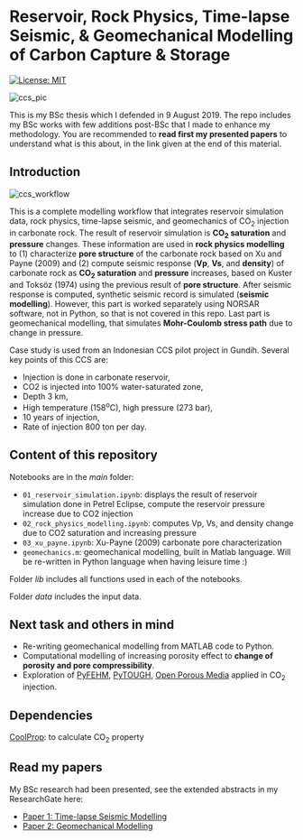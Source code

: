 # Reservoir, Rock Physics, Time-lapse Seismic, & Geomechanical Modelling of Carbon Capture & Storage

[![License: MIT](https://img.shields.io/badge/License-MIT-yellow.svg)](https://opensource.org/licenses/MIT)

![ccs_pic](https://user-images.githubusercontent.com/51282928/72623302-767cc000-3977-11ea-963b-060339c3eeba.jpg)

This is my BSc thesis which I defended in 9 August 2019. The repo includes my BSc works with few additions post-BSc that I made to enhance my methodology. You are recommended to **read first my presented papers** to understand what is this about, in the link given at the end of this material. 

## Introduction

![ccs_workflow](https://user-images.githubusercontent.com/51282928/72629166-58688d00-3982-11ea-98a0-3c5004b3c796.png)

This is a complete modelling workflow that integrates reservoir simulation data, rock physics, time-lapse seismic, and geomechanics of CO<sub>2</sub> injection in carbonate rock. The result of reservoir simulation is **CO<sub>2</sub> saturation** and **pressure** changes. These information are used in **rock physics modelling** to (1) characterize **pore structure** of the carbonate rock based on Xu and Payne (2009) and (2) compute seismic response (**Vp**, **Vs**, and **density**) of carbonate rock as **CO<sub>2</sub> saturation** and **pressure** increases, based on Kuster and Toksöz (1974) using the previous result of **pore structure**. After seismic response is computed, synthetic seismic record is simulated (**seismic modelling**). However, this part is worked separately using NORSAR software, not in Python, so that is not covered in this repo. Last part is geomechanical modelling, that simulates **Mohr-Coulomb stress path** due to change in pressure. 

Case study is used from an Indonesian CCS pilot project in Gundih. Several key points of this CCS are:
* Injection is done in carbonate reservoir,
* CO2 is injected into 100% water-saturated zone,
* Depth 3 km,
* High temperature (158<sup>o</sup>C), high pressure (273 bar),
* 10 years of injection,
* Rate of injection 800 ton per day.

## Content of this repository

Notebooks are in the *main* folder:
* `01_reservoir_simulation.ipynb`: displays the result of reservoir simulation done in Petrel Eclipse, compute the reservoir pressure increase due to CO2 injection
* `02_rock_physics_modelling.ipynb`: computes Vp, Vs, and density change due to CO2 saturation and increasing pressure
* `03_xu_payne.ipynb`: Xu-Payne (2009) carbonate pore characterization 
* `geomechanics.m`: geomechanical modelling, built in Matlab language. Will be re-written in Python language when having leisure time :)

Folder *lib* includes all functions used in each of the notebooks.

Folder *data* includes the input data.

## Next task and others in mind
* Re-writing geomechanical modelling from MATLAB code to Python.
* Computational modelling of increasing porosity effect to **change of porosity and pore compressibility**.
* Exploration of [PyFEHM](https://github.com/lanl/PyFEHMp), [PyTOUGH](https://github.com/acroucher/PyTOUGH), [Open Porous Media](https://github.com/OPM/opm-utilities) applied in CO<sub>2</sub> injection.

## Dependencies
[CoolProp](https://github.com/CoolProp/CoolProp): to calculate CO<sub>2</sub> property

## Read my papers

My BSc research had been presented, see the extended abstracts in my ResearchGate here:
* [Paper 1: Time-lapse Seismic Modelling](https://www.researchgate.net/publication/338644464_Time-lapse_Seismic_Modelling_as_Tool_for_Evaluation_of_Monitoring_Feasibility_for_CO2_Sequestration_in_Gundih_Gas_Field)
* [Paper 2: Geomechanical Modelling](https://www.researchgate.net/publication/338644468_Geomechanical_Modelling_of_CO2_Sequestration_Process_in_Gundih_Field_for_Evaluation_of_Reservoir_Integrity)
